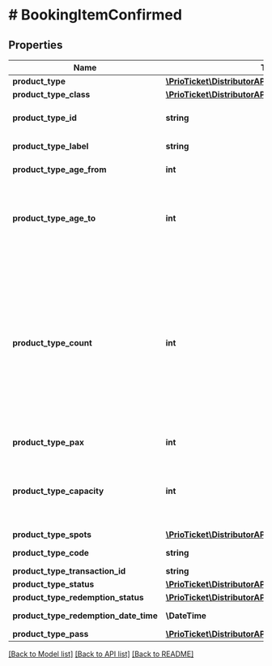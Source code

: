 # # BookingItemConfirmed

## Properties

Name | Type | Description | Notes
------------ | ------------- | ------------- | -------------
**product_type** | [**\PrioTicket\DistributorAPI\Models\ProductType**](ProductType.md) |  |
**product_type_class** | [**\PrioTicket\DistributorAPI\Models\ProductTypeClass**](ProductTypeClass.md) |  | [optional]
**product_type_id** | **string** | In case of more complex product configurations e.g. multiple ambiguous product types, the preferred option must be specified using the ID. |
**product_type_label** | **string** | (Translatable) The product type label. | [optional] [readonly]
**product_type_age_from** | **int** | The starting age for age group. | [optional] [readonly]
**product_type_age_to** | **int** | The ending age for age group.  If both &#x60;product_type_age_from&#x60; and &#x60;product_type_age_to&#x60; are empty no age-restrictions should be shown. If only &#x60;product_type_age_to&#x60; is empty, then it is advised to show the age-restriction as e.g. \&quot;22+\&quot;. | [optional] [readonly]
**product_type_count** | **int** | The quantity being booked for the specified product type.  Please note that the following structures are deemed semantically the same. &#x60;&#x60;&#x60; \&quot;product_type_details\&quot;:[   {      \&quot;product_type_id\&quot;:\&quot;13725\&quot;,      \&quot;product_type_count\&quot;:\&quot;2\&quot;   } ]  and  \&quot;product_type_details\&quot;:[   {                           \&quot;product_type_id\&quot;:\&quot;13725\&quot;,         \&quot;product_type_count\&quot;:1      },   {             \&quot;product_type_id\&quot;:\&quot;13725\&quot;,          \&quot;product_type_count\&quot;:1        } ] &#x60;&#x60;&#x60; We allow this &#39;alternative format&#39; for &#39;ease-of-use&#39;. Please note that in the order response we have no other option than to &#39;split&#39; the product types, otherwise, we would not be able to send multiple codes (single &#x60;product_type_code&#x60; per pax/piece) in the response. |
**product_type_pax** | **int** | Number of persons to be counted in the reporting for the selected product type quantity. | [readonly]
**product_type_capacity** | **int** | The capacity count to be blocked in the system for the selected availability slot.  For example:  If a single table with six seats is booked by two persons, the setup would be as follows:    &#x60;&#x60;&#x60;   \&quot;product_type_count\&quot;: 1,   \&quot;product_type_pax\&quot;: 2,   \&quot;product_type_capacity\&quot;: 6   &#x60;&#x60;&#x60; | [optional] [readonly]
**product_type_spots** | [**\PrioTicket\DistributorAPI\Models\Spot[]**](Spot.md) | Product type spots. | [optional]
**product_type_code** | **string** | The product code allocated by Prio to redeem products. | [readonly]
**product_type_transaction_id** | **string** | Transaction ID of this product type. | [readonly]
**product_type_status** | [**\PrioTicket\DistributorAPI\Models\StatusTypes**](StatusTypes.md) |  | [optional]
**product_type_redemption_status** | [**\PrioTicket\DistributorAPI\Models\RedemptionStatus**](RedemptionStatus.md) |  |
**product_type_redemption_date_time** | **\DateTime** | Date and time of redemption. | [optional] [readonly]
**product_type_pass** | [**\PrioTicket\DistributorAPI\Models\Pass**](Pass.md) |  | [optional]

[[Back to Model list]](../../README.md#models) [[Back to API list]](../../README.md#endpoints) [[Back to README]](../../README.md)
